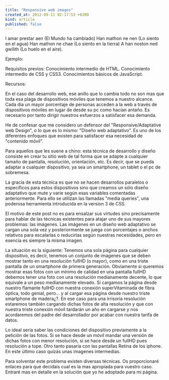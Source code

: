```yaml
---
title: "Responsive web images"
created_at: 2012-09-11 02:17:53 +0200
kind: article
published: false
---
```


I amar prestar aen (El Mundo ha cambiado) Han mathon ne nen (Lo siento en el agua) Han mathon ne chae (Lo siento en la tierra) A han noston ned gwilith (Lo huelo en el aire).


Ejemplo:

Requisitos previos:
Conocimiento intermedio de HTML.
Conocimiento intermedio de CSS y CSS3.
Conocimientos básicos de JavaScript.

Recursos:


En el caso del desarrollo web, ese anillo que lo cambia todo no son mas que toda esa plaga de dispositivos móviles que tenemos a nuestro alcance. Cada dia un mayor porcentaje de personas acceden a la web a través de dispositivos móviles en lugar de desde su pc como hacían antaño. Es necesario por tanto dirigir nuestros esfuerzos a satisfacer esa demanda.

He de confesar que me considero un defensor del "Responsive/Adaptative web Design", o lo que es lo mismo: "Diseño web adaptativo". Es uno de los diferentes enfoques que existen para satisfacer esa necesidad de "contenido móvil".

Para aquellos que les suene a chino: esta técnica de desarrollo y diseño consiste en crear tu sitio web de tal forma que se adapte a cualquier tamaño de pantalla, resolución, orientación, etc. Es decir, que se pueda adaptar a cualquier dispositivo, ya sea un smartphone, un tablet o el pc de sobremesa. 

La gracia de esta técnica es que no se hacen desarrollos paralelos o específicos para estos dispositivos sino que creamos un sólo diseño adaptativo que mute y varie según esas variables comentadas anteriormente. Para ello se utilizan las llamadas "media queries", una poderosa herramienta introducida en la version 3 de CSS.

El motivo de este post no es para ensalzar sus virtudes sino precisamente para hablar de las técnicas existentes para atajar uno de sus mayores problemas: las imágenes.
Las imágenes en un diseño web adaptativo se cargan una sola vez y posteriormente se juega con porcentajes o anchos relativos para escalarlas o reducirlas según nuestras necesidades, pero en esencia es siempre la misma imagen.

La situación es la siguiente: 
Tenemos una sola página para cualquier dispositivo, es decir, tenemos un conjunto de imagenes que se deben mostrar tanto en una resolución fullHD (o mayor), como en una triste pantalla de un smartphone de primera generación. 
Obviamente si queremos mostrar esas fotos con un mínimo de calidad en una pantalla fullHD debemos tener una foto con una resolución medianamente decente, lo que equivale a un peso medianamente elevado.
Si cargamos la página desde nuestro flamante fullHD con nuestra conexión superVitaminada de fibra óptica, todo genial, pero... y al cargar esa página desde nuestro triste smartphone de madera¿?. En ese caso para una irrisoria resolución estaremos también cargando dichas fotos de alta resolución y que con nuestra triste conexión móvil tardarán un año en cargarse y nos acordaremos del padre del desarrollador por acabar con nuestra tarifa de datos.

Lo ideal sería saber las condiciones del dispositivo previamente a la petición de las fotos. Si se hace desde un móvil mandar una versión de dichas fotos con menor resolución, si se hace desde un fullHD pues resolución a tope. Otro tanto pasaría con las pantallas Retina de los iphone. En este último caso quizás unas imagenes intermedias.

Para solventar este problema existen diversas técnicas. Os proporcionaré enlaces para que decidais cual es la mas apropiada para vuestro caso. Entraré mas en detalle en la solución que yo he adoptado para mi página.